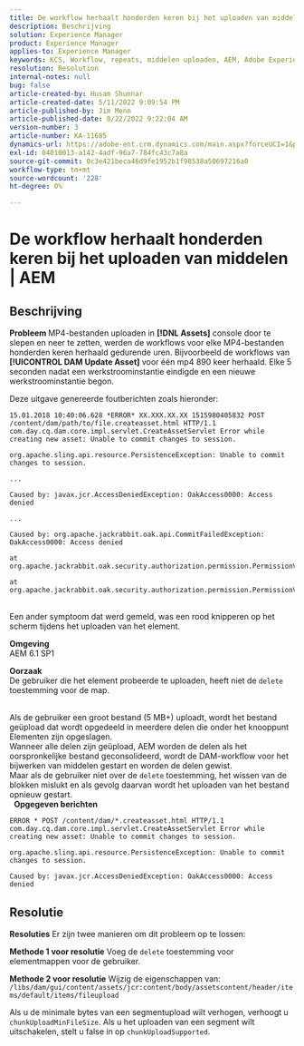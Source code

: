 ```yaml
---
title: De workflow herhaalt honderden keren bij het uploaden van middelen | AEM
description: Beschrijving
solution: Experience Manager
product: Experience Manager
applies-to: Experience Manager
keywords: KCS, Workflow, repeats, middelen uploaden, AEM, Adobe Experience Manager, 6.1
resolution: Resolution
internal-notes: null
bug: false
article-created-by: Husam Shunnar
article-created-date: 5/11/2022 9:09:54 PM
article-published-by: Jim Menn
article-published-date: 8/22/2022 9:22:04 AM
version-number: 3
article-number: KA-11685
dynamics-url: https://adobe-ent.crm.dynamics.com/main.aspx?forceUCI=1&pagetype=entityrecord&etn=knowledgearticle&id=b13e57af-6ed1-ec11-a7b5-00224809c399
exl-id: 04010013-a142-4adf-96a7-784fc43c7a8a
source-git-commit: 0c3e421beca46d9fe1952b1f98538a50697216a0
workflow-type: tm+mt
source-wordcount: '228'
ht-degree: 0%

---
```


# De workflow herhaalt honderden keren bij het uploaden van middelen | AEM

## Beschrijving


<b>Probleem </b>
MP4-bestanden uploaden in <b>[!DNL Assets]</b> console door te slepen en neer te zetten, werden de workflows voor elke MP4-bestanden honderden keren herhaald gedurende uren.
Bijvoorbeeld de workflows van <b>[!UICONTROL DAM Update Asset]</b> voor één mp4 890 keer herhaald. Elke 5 seconden nadat een werkstroominstantie eindigde en een nieuwe werkstroominstantie begon.

Deze uitgave genereerde foutberichten zoals hieronder:


```
15.01.2018 10:40:06.628 *ERROR* XX.XXX.XX.XX 1515980405832 POST /content/dam/path/to/file.createasset.html HTTP/1.1 com.day.cq.dam.core.impl.servlet.CreateAssetServlet Error while creating new asset: Unable to commit changes to session.

org.apache.sling.api.resource.PersistenceException: Unable to commit changes to session.

...

Caused by: javax.jcr.AccessDeniedException: OakAccess0000: Access denied

...

Caused by: org.apache.jackrabbit.oak.api.CommitFailedException: OakAccess0000: Access denied

at org.apache.jackrabbit.oak.security.authorization.permission.PermissionValidator.checkPermissions(PermissionValidator.java:212)

at org.apache.jackrabbit.oak.security.authorization.permission.PermissionValidator.childNodeDeleted(PermissionValidator.java:168)
```


<br>Een ander symptoom dat werd gemeld, was een rood knipperen op het scherm tijdens het uploaden van het element.

<b>Omgeving</b>
<br>AEM 6.1 SP1

<b>Oorzaak </b>
<br>De gebruiker die het element probeerde te uploaden, heeft niet de `delete` toestemming voor de map.

<br>Als de gebruiker een groot bestand (5 MB+) uploadt, wordt het bestand geüpload dat wordt opgedeeld in meerdere delen die onder het knooppunt Elementen zijn opgeslagen.
<br>Wanneer alle delen zijn geüpload, AEM worden de delen als het oorspronkelijke bestand geconsolideerd, wordt de DAM-workflow voor het bijwerken van middelen gestart en worden de delen gewist.
<br>Maar als de gebruiker niet over de `delete` toestemming, het wissen van de blokken mislukt en als gevolg daarvan wordt het uploaden van het bestand opnieuw gestart.
<br> 
<b>Opgegeven berichten</b>



```
ERROR * POST /content/dam/*.createasset.html HTTP/1.1 com.day.cq.dam.core.impl.servlet.CreateAssetServlet Error while creating new asset: Unable to commit changes to session.

org.apache.sling.api.resource.PersistenceException: Unable to commit changes to session.

Caused by: javax.jcr.AccessDeniedException: OakAccess0000: Access denied
```



## Resolutie


<b>Resoluties</b>
Er zijn twee manieren om dit probleem op te lossen:<b> </b>

<b>Methode 1 voor resolutie</b>
Voeg de `delete` toestemming voor elementmappen voor de gebruiker.

<b>Methode 2 voor resolutie</b>
Wijzig de eigenschappen van:
`/libs/dam/gui/content/assets/jcr:content/body/assetscontent/header/items/default/items/fileupload`

Als u de minimale bytes van een segmentupload wilt verhogen, verhoogt u `chunkUploadMinFileSize`.
Als u het uploaden van een segment wilt uitschakelen, stelt u false in op `chunkUploadSupported`.
